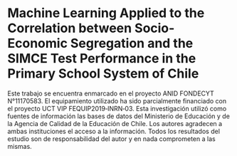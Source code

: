 # Machine Learning Applied to the Correlation between Socio-Economic Segregation and the SIMCE Test Performance in the Primary School System of Chile

Este trabajo se encuentra enmarcado en el proyecto ANID FONDECYT N°11170583. El equipamiento utilizado ha sido parcialmente financiado con el proyecto UCT VIP FEQUIP2019‐INRN‐03. Esta investigación utilizó como fuentes de información las bases de datos del Ministerio de Educación y de la Agencia de Calidad de la Educación de Chile. Los autores agradecen a ambas instituciones el acceso a la información. Todos los resultados del estudio son de responsabilidad del autor y en nada comprometen a las mismas.
